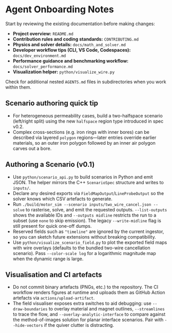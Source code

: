# Agent Onboarding Notes

Start by reviewing the existing documentation before making changes:

- **Project overview:** `README.md`
- **Contribution rules and coding standards:** `CONTRIBUTING.md`
- **Physics and solver details:** `docs/math_and_solver.md`
- **Developer workflow tips (CLI, VS Code, Codespaces):** `docs/dev_environment.md`
- **Performance guidance and benchmarking workflow:** `docs/solver_performance.md`
- **Visualization helper:** `python/visualize_wire.py`

Check for additional nested `AGENTS.md` files in subdirectories when you work within them.

## Scenario authoring quick tip
- For heterogeneous permeability cases, build a two-halfspace scenario (left/right split)
  using the new `halfspace` region type introduced in spec v0.2.
- Complex cross-sections (e.g. iron rings with inner bores) can be described via
  layered `polygon` regions—later entries override earlier materials, so an
  outer iron polygon followed by an inner air polygon carves out a bore.

## Authoring a Scenario (v0.1)
- Use `python/scenario_api.py` to build scenarios in Python and emit JSON. The
  helper mirrors the C++ `ScenarioSpec` structure and writes to `inputs/`.
- Declare any desired exports via `FieldMapOutput`/`LineProbeOutput` so the
  solver knows which CSV artefacts to generate.
- Run `./build/motor_sim --scenario inputs/two_wire_cancel.json --solve` to
  rasterise, solve, and emit the requested outputs. `--list-outputs` shows the
  available IDs and `--outputs midline` restricts the run to a subset (use
  `none` to skip emission). The legacy `--write-midline` flag is still present
  for quick one-off dumps.
- Reserved fields such as `"timeline"` are ignored by the current ingestor, so
  you can sketch future extensions without breaking compatibility.
- Use `python/visualize_scenario_field.py` to plot the exported field maps with
  wire overlays (defaults to the bundled two-wire cancellation scenario). Pass
  `--color-scale log` for a logarithmic magnitude map when the dynamic range is
  large.

## Visualisation and CI artefacts
- Do not commit binary artefacts (PNGs, etc.) to the repository. The CI
  workflow renders figures at runtime and uploads them as GitHub Action
  artefacts via `actions/upload-artifact`.
- The field visualiser exposes extra switches to aid debugging: use
  `--draw-boundaries` to overlay material and magnet outlines, `--streamlines`
  to trace the flow, and `--overlay-analytic-interface` to compare against the
  method-of-images solution for planar interface scenarios. Pair with
  `--hide-vectors` if the quiver clutter is distracting.
